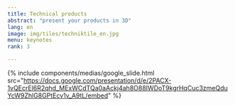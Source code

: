```yaml
---
title: Technical products
abstract: "present your products in 3D"
lang: en
image: img/tiles/techniktile_en.jpg
menu: keynotes
rank: 3

---
```


{% include components/medias/google_slide.html src="https://docs.google.com/presentation/d/e/2PACX-1vQEcrEl6R2qhd_MExWCdTQa0aAckj4ah8O88IWDoT9kgrHqCuc3zmeQduYcW9ZhlG8GPtEcv1v_A9tL/embed" %}
